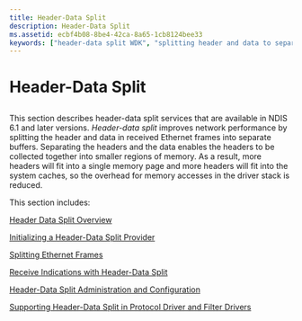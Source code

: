 ```yaml
---
title: Header-Data Split
description: Header-Data Split
ms.assetid: ecbf4b08-8be4-42ca-8a65-1cb8124bee33
keywords: ["header-data split WDK", "splitting header and data to separate buffers", "buffers WDK header-data split", "receiving data WDK networking", "frames WDK header-data split", "split frames WDK header-data split", "storage WDK header-data split", "space managemen"]
---
```


# Header-Data Split


## <a href="" id="ddk-header-data-split-ng"></a>


This section describes header-data split services that are available in NDIS 6.1 and later versions. *Header-data split* improves network performance by splitting the header and data in received Ethernet frames into separate buffers. Separating the headers and the data enables the headers to be collected together into smaller regions of memory. As a result, more headers will fit into a single memory page and more headers will fit into the system caches, so the overhead for memory accesses in the driver stack is reduced.

This section includes:

[Header Data Split Overview](header-data-split-overview.md)

[Initializing a Header-Data Split Provider](initializing-a-header-data-split-provider.md)

[Splitting Ethernet Frames](splitting-ethernet-frames.md)

[Receive Indications with Header-Data Split](receive-indications-with-header-data-split.md)

[Header-Data Split Administration and Configuration](header-data-split-administration-and-configuration.md)

[Supporting Header-Data Split in Protocol Driver and Filter Drivers](supporting-header-data-split-in-protocol-driver-and-filter-drivers.md)

 

 





